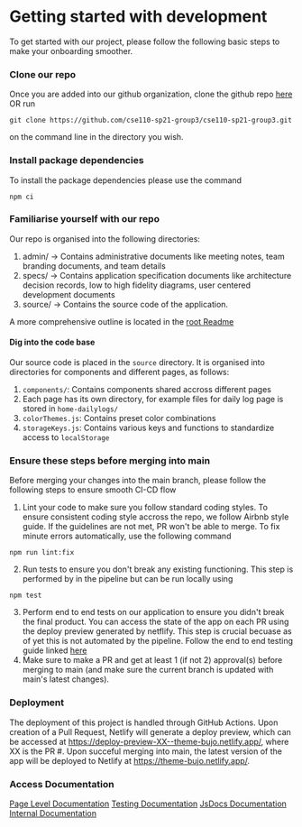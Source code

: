 # Getting started with development

To get started with our project, please follow the following basic steps to make your onboarding smoother.

### Clone our repo
Once you are added into our github organization, clone the github repo [here](https://github.com/cse110-sp21-group3/cse110-sp21-group3.git) 
OR run 
```
git clone https://github.com/cse110-sp21-group3/cse110-sp21-group3.git
```
on the command line in the directory you wish.

### Install package dependencies
To install the package dependencies please use the command
```
npm ci
```

### Familiarise yourself with our repo

Our repo is organised into the following directories:

1. admin/ -> Contains administrative documents like meeting notes, team branding documents, and team details
2. specs/ -> Contains application specification documents like architecture decision records, low to high fidelity diagrams, user centered development documents
3. source/ -> Contains the source code of the application.

A more comprehensive outline is located in the [root Readme](../README.md)

#### Dig into the code base
Our source code is placed in the `source` directory. It is organised into directories for components and different pages, as follows:
   1. `components/`: Contains components shared accross different pages
   2. Each page has its own directory, for example files for daily log page is stored in `home-dailylogs/`
   3. `colorThemes.js`: Contains preset color combinations
   4. `storageKeys.js`: Contains various keys and functions to standardize access to `localStorage`


### Ensure these steps before merging into main
Before merging your changes into the main branch, please follow the following steps to ensure smooth CI-CD flow
1. Lint your code to make sure you follow standard coding styles. To ensure consistent coding style accross the repo, we follow Airbnb style guide. If the guidelines are not met, PR won't be able to merge. To fix minute errors automatically, use the following command
```
npm run lint:fix
```
2. Run tests to ensure you don't break any existing functioning. This step is performed by in the pipeline but can be run locally using 
```
npm test
```
3. Perform end to end tests on our application to ensure you didn't break the final product. You can access the state of the app on each PR using the deploy preview generated by netflify. This step is crucial becuase as of yet this is not automated by the pipeline. Follow the end to end testing guide linked [here](E2Etests/E2Eguide.md)
4. Make sure to make a PR and get at least 1 (if not 2) approval(s) before merging to main (and make sure the current branch is updated with main's latest changes).

### Deployment
The deployment of this project is handled through GitHub Actions. Upon creation of a Pull Request, Netlify will generate a deploy preview, which can be accessed at https://deploy-preview-XX--theme-bujo.netlify.app/, where XX is the PR #. Upon succeful merging into main, the latest version of the app will be deployed to Netlify at https://theme-bujo.netlify.app/.


### Access Documentation
[Page Level Documentation](https://github.com/cse110-sp21-group3/cse110-sp21-group3/tree/main/docs/pages)
[Testing Documentation](https://github.com/cse110-sp21-group3/cse110-sp21-group3/tree/main/__tests__)
[JsDocs Documentation]()
[Internal Documentation](https://github.com/cse110-sp21-group3/cse110-sp21-group3/tree/main/specs/adrs)
